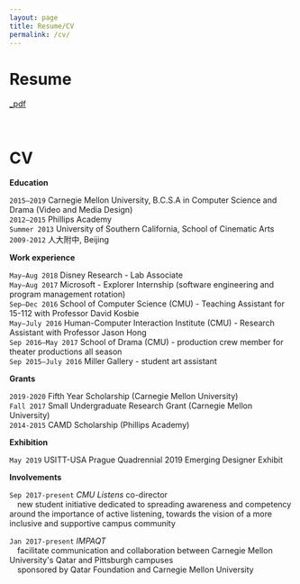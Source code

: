 ```yaml
---
layout: page
title: Resume/CV
permalink: /cv/
---
```


# Resume 
[_pdf](/assets/joycewang_0818_2.pdf)

<br>

# CV

**Education**

`2015–2019` Carnegie Mellon University, B.C.S.A in Computer Science and Drama (Video and Media Design)  
`2012–2015` Phillips Academy  
`Summer 2013` University of Southern California, School of Cinematic Arts  
`2009-2012` 人大附中, Beijing

**Work experience**

`May–Aug 2018` Disney Research - Lab Associate  
`May–Aug 2017` Microsoft - Explorer Internship (software engineering and program management rotation)  
`Sep–Dec 2016` School of Computer Science (CMU) - Teaching Assistant for 15-112 with Professor David Kosbie  
`May–July 2016` Human-Computer Interaction Institute (CMU) - Research Assistant with Professor Jason Hong  
`Sep 2016–May 2017` School of Drama (CMU) - production crew member for theater productions all season  
`Sep 2015–July 2016` Miller Gallery - student art assistant  

**Grants**

`2019-2020` Fifth Year Scholarship (Carnegie Mellon University)  
`Fall 2017` Small Undergraduate Research Grant (Carnegie Mellon University)  
`2014-2015` CAMD Scholarship (Phillips Academy)  

**Exhibition**

`May 2019` USITT-USA Prague Quadrennial 2019 Emerging Designer Exhibit

**Involvements**

`Sep 2017-present` *CMU Listens* co-director  
&emsp;new student initiative dedicated to spreading awareness and competency around the importance of active listening, towards the vision of a more inclusive and supportive campus community 

`Jan 2017-present` *IMPAQT*  
&emsp;facilitate communication and collaboration between Carnegie Mellon University's Qatar and Pittsburgh campuses  
&emsp;sponsored by Qatar Foundation and Carnegie Mellon University